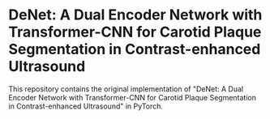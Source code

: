 # DeNet: A Dual Encoder Network with Transformer-CNN for Carotid Plaque Segmentation in Contrast-enhanced Ultrasound
This repository contains the original implementation of "DeNet: A Dual Encoder Network with Transformer-CNN for Carotid Plaque Segmentation in Contrast-enhanced Ultrasound" in PyTorch.
